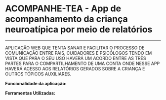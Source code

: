 <h1> ACOMPANHE-TEA - App de acompanhamento da criança neuroatípica por meio de relatórios </h1><hr>
<p>APLICAÇÃO WEB QUE TENTA SANAR E FACILITAR O PROCESSO DE COMUNICAÇÃO ENTRE PAIS, CUIDADORES E PSICÓLOGOS TENDO EM VISTA QUE PARA O SEU USO HAVERÁ UM ACORDO ENTRE AS TRÊS PARTES PARA O COMPARTILHAMENTO DE UMA CONTA ONDE NESSE APP HAVERÁ ACESSO AOS RELATÓRIOS GERADOS SOBRE A CRIANÇA E OUTROS TÓPICOS AUXILIARES.</p>


<b>Funcionalidade da aplicação:</b>





<b>Ferramentas Utilizadas:</b>
